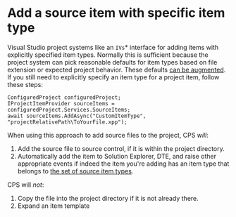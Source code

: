 Add a source item with specific item type
=========================================

Visual Studio project systems like an `IVs`* interface for adding items
with explicitly specified item types. Normally this is sufficient because
the project system can pick reasonable defaults for item types based
on file extension or expected project behavior. These defaults [can be
augmented](Custom_item_types.md). If you still need to explicitly 
specify an item type for a project item, follow these steps:

    ConfiguredProject configuredProject;
    IProjectItemProvider sourceItems = configuredProject.Services.SourceItems;
    await sourceItems.AddAsync("CustomItemType", "projectRelativePath\ToYourFile.xpp");

When using this approach to add source files to the project, CPS *will*:

1. Add the source file to source control, if it is within the project 
   directory.
2. Automatically add the item to Solution Explorer, DTE, and raise other
   appropriate events if indeed the item you're adding has an item type that
   belongs to [the set of source item types](Custom_item_types.md).

CPS will *not*:

1. Copy the file into the project directory if it is not already there.
2. Expand an item template
